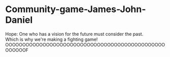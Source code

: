 # Community-game-James-John-Daniel
Hope: One who has a vision for the future must consider the past.
<br>
Which is why we're making a fighting game!<br>
OOOOOOOOOOOOOOOOOOOOOOOOOOOOOOOOOOOOOOOOOOOOOOOOOOOOOF
